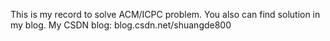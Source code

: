This is my record to solve ACM/ICPC problem.
You also can find solution in my blog.
My CSDN blog: blog.csdn.net/shuangde800
